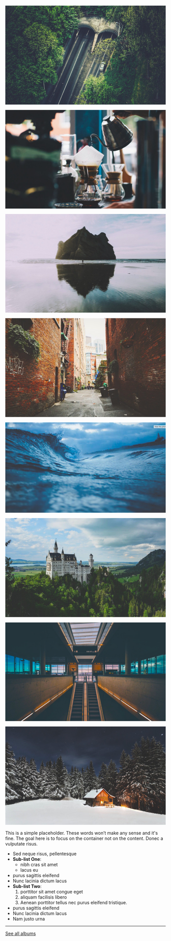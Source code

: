 
![](https://raw.githubusercontent.com/firepress-org/themes-content/master/112_readiness/images/album-one/pascal-trip_101.jpg)

![](https://raw.githubusercontent.com/firepress-org/themes-content/master/112_readiness/images/album-one/pascal-trip_102.jpg)

![](https://raw.githubusercontent.com/firepress-org/themes-content/master/112_readiness/images/album-one/pascal-trip_103.jpg)

![](https://raw.githubusercontent.com/firepress-org/themes-content/master/112_readiness/images/album-one/pascal-trip_104.jpg)

![](https://raw.githubusercontent.com/firepress-org/themes-content/master/112_readiness/images/album-one/pascal-trip_105.jpg)

![](https://raw.githubusercontent.com/firepress-org/themes-content/master/112_readiness/images/album-one/pascal-trip_106.jpg)

![](https://raw.githubusercontent.com/firepress-org/themes-content/master/112_readiness/images/album-one/pascal-trip_107.jpg)

![](https://raw.githubusercontent.com/firepress-org/themes-content/master/112_readiness/images/album-one/pascal-trip_108.jpg)

This is a simple placeholder. These words won’t make any sense and it's fine. The goal here is to focus on the container not on the content. Donec a vulputate risus.

- Sed neque risus, pellentesque
- **Sub-list One**:
  - nibh cras sit amet 
  - lacus eu
- purus sagittis eleifend
- Nunc lacinia dictum lacus
- **Sub-list Two**:
  1. porttitor sit amet congue eget
  2. aliquam facilisis libero
  3. Aenean porttitor tellus nec purus eleifend tristique.
- purus sagittis eleifend
- Nunc lacinia dictum lacus
- Nam justo urna

---

<a href="/pictures-and-albums/" class="button button-block button-primary button-rounded">See all albums</a><br>